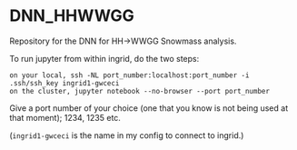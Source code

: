 # DNN_HHWWGG

Repository for the DNN for HH->WWGG Snowmass analysis. 

To run jupyter from within ingrid, do the two steps:

```
on your local, ssh -NL port_number:localhost:port_number -i .ssh/ssh_key ingrid1-gwceci
on the cluster, jupyter notebook --no-browser --port port_number
```

Give a port number of your choice (one that you know is not being used at that moment); 1234, 1235 etc.

 (`ingrid1-gwceci` is the name in my config to connect to ingrid.)
